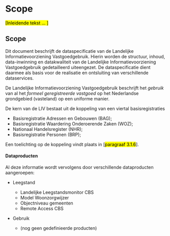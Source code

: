 # Scope

<mark>[Inleidende tekst ... ]</mark>

## Scope
Dit document beschrijft de dataspecificatie van de Landelijke Informatievoorziening Vastgoedgebruik. Hierin worden de structuur, inhoud, data-inwinning en datakwaliteit van de Landelijke Informatievoorziening Vastgoedgebruik gedetailleerd uiteengezet. De dataspecificatie dient daarmee als basis voor de realisatie en ontsluiting van verschillende dataservices.

De Landelijke Informatievoorziening Vastgoedgebruik beschrijft het *gebruik* van al het *formeel geregistreerde vastgoed* op het Nederlandse grondgebied (vasteland) op een uniforme manier.

De kern van de LIV bestaat uit de koppeling van een viertal basisregistraties 

* Basisregistratie Adressen en Gebouwen (BAG);
* Basisregistratie Waardering Onderoerende Zaken (WOZ);
* Nationaal Handelsregister (NHR);
* Basisregistratie Personen (BRP);

Een toelichting op de koppeling vindt plaats in [<mark>paragraaf 3.1.6</mark>].

#### Dataproducten
Al deze informatie wordt vervolgens door verschillende dataproducten aangeroepen:

* Leegstand 
  * Landelijke Leegstandsmonitor CBS
  * Model Woonzorgwijzer
  * Objectniveau gemeenten
  * Remote Access CBS

* Gebruik
  * (nog geen gedefinieerde producten)